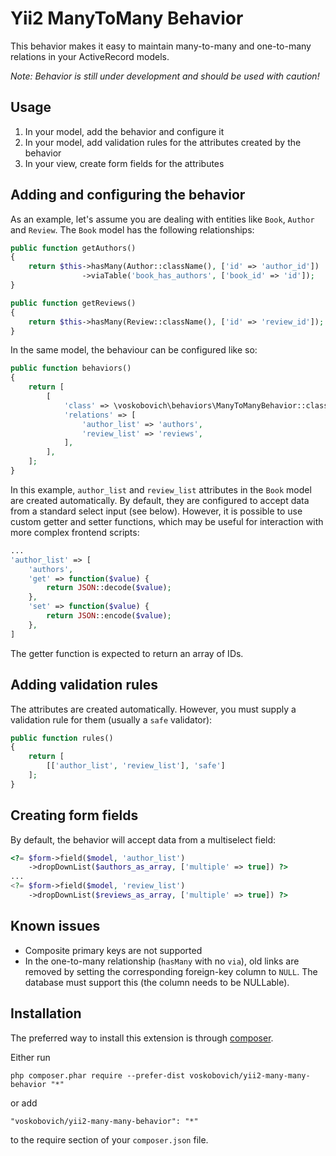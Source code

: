 Yii2 ManyToMany Behavior
========================
This behavior makes it easy to maintain many-to-many and one-to-many relations in your ActiveRecord models.

*Note: Behavior is still under development and should be used with caution!*

Usage
-----
1. In your model, add the behavior and configure it
2. In your model, add validation rules for the attributes created by the behavior
3. In your view, create form fields for the attributes

Adding and configuring the behavior
-----------------------------------

As an example, let's assume you are dealing with entities like `Book`, `Author` and `Review`. The `Book` model has the following relationships:
```php
public function getAuthors()
{
    return $this->hasMany(Author::className(), ['id' => 'author_id'])
                ->viaTable('book_has_authors', ['book_id' => 'id']);
}

public function getReviews()
{
    return $this->hasMany(Review::className(), ['id' => 'review_id']);
}
```
In the same model, the behaviour can be configured like so:
```php
public function behaviors()
{
    return [
        [
            'class' => \voskobovich\behaviors\ManyToManyBehavior::className(),
            'relations' => [
                'author_list' => 'authors',
				'review_list' => 'reviews',
            ],
        ],
    ];
}
```
In this example, `author_list` and `review_list` attributes in the `Book` model are created automatically. By default, they are configured to accept data from a standard select input (see below). However, it is possible to use custom getter and setter functions, which may be useful for interaction with more complex frontend scripts:
```php
...
'author_list' => [
    'authors',
    'get' => function($value) {
        return JSON::decode($value);
    },
    'set' => function($value) {
        return JSON::encode($value);
    },
]
```
The getter function is expected to return an array of IDs.

Adding validation rules
-------------------------

The attributes are created automatically. However, you must supply a validation rule for them (usually a `safe` validator):
```php
public function rules()
{
    return [
        [['author_list', 'review_list'], 'safe']
    ];
}
```

Creating form fields
--------------------

By default, the behavior will accept data from a multiselect field:
```php
<?= $form->field($model, 'author_list')
    ->dropDownList($authors_as_array, ['multiple' => true]) ?>
...
<?= $form->field($model, 'review_list')
    ->dropDownList($reviews_as_array, ['multiple' => true]) ?>
```

Known issues
------------

* Composite primary keys are not supported
* In the one-to-many relationship (`hasMany` with no `via`), old links are removed by setting the corresponding foreign-key column to `NULL`. The database must support this (the column needs to be NULLable).


Installation
------------

The preferred way to install this extension is through [composer](http://getcomposer.org/download/).

Either run

```
php composer.phar require --prefer-dist voskobovich/yii2-many-many-behavior "*"
```

or add

```
"voskobovich/yii2-many-many-behavior": "*"
```

to the require section of your `composer.json` file.
